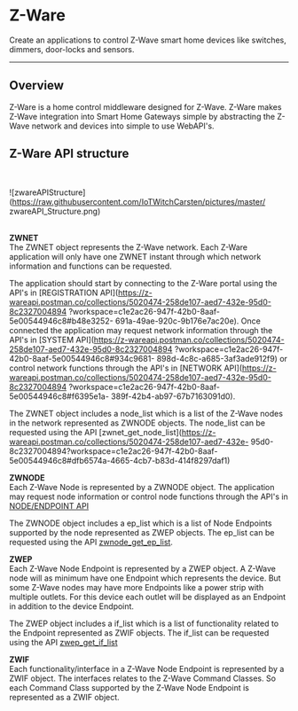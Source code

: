 Z-Ware 
======

Create an applications to control Z-Wave smart home devices like switches, dimmers,
door-locks and sensors.

----

Overview 
---------

Z-Ware is a home control middleware designed for Z-Wave. Z-Ware makes Z-Wave integration
into Smart Home Gateways simple by abstracting the Z-Wave network and devices into simple
to use WebAPI's.

Z-Ware API structure 
-------------------- 
<br>

![zwareAPIStructure](https://raw.githubusercontent.com/IoTWitchCarsten/pictures/master/
zwareAPI_Structure.png) 
<br><br>

**ZWNET**
<br> 
The ZWNET object represents the Z-Wave network. Each Z-Ware application will
only have one ZWNET instant through which network information and functions can be
requested.

The application should start by connecting to the Z-Ware portal using the API's in
[REGISTRATION API](https://z-wareapi.postman.co/collections/5020474-258de107-aed7-432e-95d0-8c2327004894
?workspace=c1e2ac26-947f-42b0-8aaf-5e00544946c8#b48e3252- 691a-49ae-920c-9b176e7ac20e).
Once connected the application may request network information through the API's in
[SYSTEM
API](https://z-wareapi.postman.co/collections/5020474-258de107-aed7-432e-95d0-8c2327004894
?workspace=c1e2ac26-947f-42b0-8aaf-5e00544946c8#934c9681- 898d-4c8c-a685-3af3ade912f9) or
control network functions through the API's in [NETWORK
API](https://z-wareapi.postman.co/collections/5020474-258de107-aed7-432e-95d0-8c2327004894
?workspace=c1e2ac26-947f-42b0-8aaf-5e00544946c8#f6395e1a- 389f-42b4-ab97-67b7163091d0).

The ZWNET object includes a node\_list which is a list of the Z-Wave nodes in the network
represented as ZWNODE objects. The node\_list can be requested using the API
[zwnet_get_node_list](https://z-wareapi.postman.co/collections/5020474-258de107-aed7-432e-
95d0-8c2327004894?workspace=c1e2ac26-947f-42b0-8aaf-
5e00544946c8#dfb6574a-4665-4cb7-b83d-414f8297daf1)

**ZWNODE**
<br> 
Each Z-Wave Node is represented by a ZWNODE object. The application may request node information or control node functions through the API's in [NODE/ENDPOINT API](https://z-wareapi.postman.co/collections/5020474-258de107-aed7-432e-95d0-8c2327004894?workspace=c1e2ac26-947f-42b0-8aaf-5e00544946c8#1a8dddf2-335c-42e7-a6d4-00a1ffa7d86e)

The ZWNODE object includes a ep\_list which is a list of Node Endpoints supported by the node represented as ZWEP objects. The ep\_list can be requested using the API [zwnode_get_ep_list](https://z-wareapi.postman.co/collections/5020474-258de107-aed7-432e-95d0-8c2327004894?workspace=c1e2ac26-947f-42b0-8aaf-5e00544946c8#22e401c9-5db1-487c-8fad-cd73fa4a7873). 


**ZWEP**
<br> 
Each Z-Wave Node Endpoint is represented by a ZWEP object. A Z-Wave node will as minimum have one Endpoint which represents the device. But some Z-Wave nodes may have more Endpoints like a power strip with multiple outlets. For this device each outlet will be displayed as an Endpoint in addition to the device Endpoint. 

The ZWEP object includes a if\_list which is a list of functionality related to the Endpoint represented as ZWIF objects. The if\_list can be requested using the API [zwep_get_if_list](https://z-wareapi.postman.co/collections/5020474-258de107-aed7-432e-95d0-8c2327004894?workspace=c1e2ac26-947f-42b0-8aaf-5e00544946c8#b3e7a2b7-63d1-48f4-a1c3-e827369cc14b)   



**ZWIF**
<br> 
Each functionality/interface in a Z-Wave Node Endpoint is represented by a ZWIF object. The interfaces relates to the Z-Wave Command Classes. So each Command Class supported by the Z-Wave Node Endpoint is represented as a ZWIF object. 



